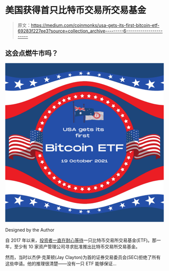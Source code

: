 # 美国获得首只比特币交易所交易基金

> 原文：<https://medium.com/coinmonks/usa-gets-its-first-bitcoin-etf-69283f227ee3?source=collection_archive---------6----------------------->

## 这会点燃牛市吗？

![](img/76e4084f8e31b42fd3deb31306d53dfd.png)

Designed by the Author

自 2017 年以来，[投资者一直在耐心等待](https://www.etf.com/sections/features-and-news/sec-sends-mixed-signals-about-cutting-edge-etfs)一只比特币交易所交易基金(ETF)。那一年，至少有 10 家资产管理公司寻求批准推出比特币交易所交易基金。

然而，当时以杰伊·克莱顿(Jay Clayton)为首的证券交易委员会(SEC)拒绝了所有这些申请。他的推理很清楚——没有一只 ETF 能够保证…